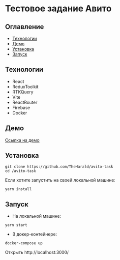 # Тестовое задание Авито

## Оглавление
- [Технологии](#techs)
- [Демо](#demo)
- [Установка](#setup)
- [Запуск](#startup)

## Технологии <a name = "techs"></a>
- React
- ReduxToolkit
- RTKQuery
- Vite
- ReactRouter
- Firebase
- Docker

## Демо <a name = "demo"></a>
[Ссылка на демо](https://avito-task-surinov.web.app/)

## Установка <a name = "setup"></a>

```
git clone https://github.com/TheHarald/avito-task
cd /avito-task
```
Если хотите запустить на своей локальной машине:
```
yarn install
```


## Запуск <a name = "startup"></a>
- На локальной машине:
```
yarn start
```
- В докер-контейнере:
```
docker-compose up
```

Открыть http://localhost:3000/